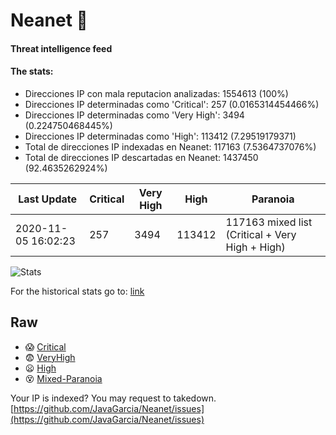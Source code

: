 # Neanet :hocho:
#### Threat intelligence feed
#### The stats:

- Direcciones IP con mala reputacion analizadas: 1554613 (100%)
- Direcciones IP determinadas como 'Critical':  257 (0.0165314454466%)
- Direcciones IP determinadas como 'Very High':  3494 (0.224750468445%)
- Direcciones IP determinadas como 'High':  113412 (7.29519179371)
- Total de direcciones IP indexadas en Neanet:  117163 (7.5364737076%)
- Total de direcciones IP descartadas en Neanet:  1437450 (92.4635262924%)

| Last Update | Critical | Very High | High | Paranoia |
| --- | --- | --- | --- | --- |
| 2020-11-05 16:02:23 | 257 | 3494 | 113412 | 117163 mixed list (Critical + Very High + High)|

![Stats](https://docs.google.com/spreadsheets/d/e/2PACX-1vSnaNMIXVabIpDJjufMlzH7poXnshF3mgd8Is1g9ytUEzVsP5my4Trn8f-xkoLLQ38xpL3HtmUexLo6/pubchart?oid=501124687&format=image)

For the historical stats go to: [link](/stats.csv)
## Raw
- :scream: [Critical](https://raw.githubusercontent.com/JavaGarcia/Neanet/master/blacklists/neanet_critical.txt)
- :fearful: [VeryHigh](https://raw.githubusercontent.com/JavaGarcia/Neanet/master/blacklists/neanet_veryHigh.txtt)
- :frowning: [High](https://raw.githubusercontent.com/JavaGarcia/Neanet/master/blacklists/neanet_high.txt)
- :dizzy_face: [Mixed-Paranoia](https://raw.githubusercontent.com/JavaGarcia/Neanet/master/blacklists/neanet_all.txt)


Your IP is indexed? You may request to takedown. [https://github.com/JavaGarcia/Neanet/issues](https://github.com/JavaGarcia/Neanet/issues)



































































































































































































































































































































































































































































































































































































































































































































































































































































































































































































































































































































































































































































































































































































































































































































































































































































































































































































































































































































































































